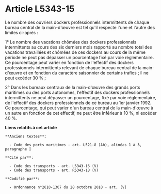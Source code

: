 # Article L5343-15

Le nombre des ouvriers dockers professionnels intermittents de chaque bureau central de la main-d'œuvre est tel qu'il
respecte l'une et l'autre des limites ci-après :

1° Le nombre des vacations chômées des dockers professionnels intermittents au cours des six derniers mois rapporté au nombre
total des vacations travaillées et chômées de ces dockers au cours de la même période ne peut pas dépasser un pourcentage
fixé par voie réglementaire. Ce pourcentage peut varier en fonction de l'effectif des dockers professionnels intermittents
relevant de chaque bureau central de la main-d'œuvre et en fonction du caractère saisonnier de certains trafics ; il ne peut
excéder 30 % ;

2° Dans les bureaux centraux de la main-d'œuvre des grands ports maritimes ou des ports autonomes, l'effectif des dockers
professionnels intermittents ne peut dépasser un pourcentage, fixé par voie réglementaire, de l'effectif des dockers
professionnels de ce bureau au 1er janvier 1992. Ce pourcentage, qui peut varier d'un bureau central de la main-d'œuvre à un
autre en fonction de cet effectif, ne peut être inférieur à 10 %, ni excéder 40 %.

**Liens relatifs à cet article**

	**Anciens textes**:

	  - Code des ports maritimes - art. L521-8 (Ab), alinéas 1 à 3, paragraphe I

	**Cité par**:

	  - Code des transports - art. L5343-16 (V)
	  - Code des transports - art. R5343-18 (V)

	**Codifié par**:

	  - Ordonnance n°2010-1307 du 28 octobre 2010 - art. (V)
